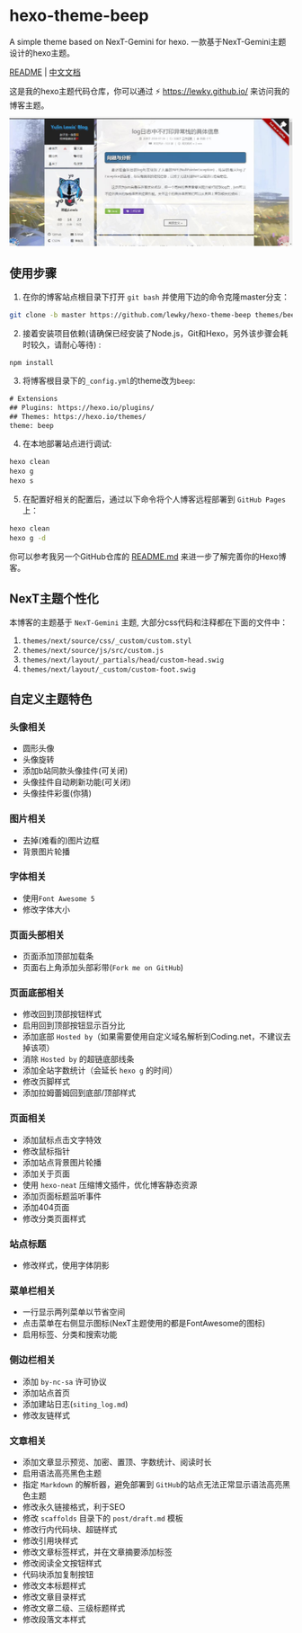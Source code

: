 # hexo-theme-beep
A simple theme based on NexT-Gemini for hexo. 一款基于NexT-Gemini主题设计的hexo主题。

[README](https://github.com/lewky/lewky.github.io/blob/dev/README.md) | [中文文档](https://github.com/lewky/hexo-theme-beep/blob/master/README_zh.md)

这是我的hexo主题代码仓库，你可以通过 :zap: https://lewky.github.io/ 来访问我的博客主题。

![blog_display](https://raw.githubusercontent.com/lewky/markdownImages/master/resource/blog/blog_display.jpg)

## 使用步骤

1. 在你的博客站点根目录下打开 `git bash` 并使用下边的命令克隆master分支：
```bash
git clone -b master https://github.com/lewky/hexo-theme-beep themes/beep
```

2. 接着安装项目依赖(请确保已经安装了Node.js，Git和Hexo，另外该步骤会耗时较久，请耐心等待) :
```bash
npm install
```

3. 将博客根目录下的`_config.yml`的theme改为`beep`:
```
# Extensions
## Plugins: https://hexo.io/plugins/
## Themes: https://hexo.io/themes/
theme: beep
```
 
4. 在本地部署站点进行调试:
```bash
hexo clean
hexo g
hexo s
```

5. 在配置好相关的配置后，通过以下命令将个人博客远程部署到 `GitHub Pages` 上：
```bash
hexo clean
hexo g -d
```

你可以参考我另一个GitHub仓库的 [README.md](https://github.com/lewky/hexo-blog-demo) 来进一步了解完善你的Hexo博客。

## NexT主题个性化

本博客的主题基于 `NexT-Gemini` 主题, 大部分css代码和注释都在下面的文件中：

1. `themes/next/source/css/_custom/custom.styl`
2. `themes/next/source/js/src/custom.js`
3. `themes/next/layout/_partials/head/custom-head.swig`
4. `themes/next/layout/_custom/custom-foot.swig`

## 自定义主题特色

### 头像相关

* 圆形头像
* 头像旋转
* 添加b站同款头像挂件(可关闭)
* 头像挂件自动刷新功能(可关闭)
* 头像挂件彩蛋(你猜)

### 图片相关

* 去掉(难看的)图片边框
* 背景图片轮播

### 字体相关

* 使用`Font Awesome 5`
* 修改字体大小

### 页面头部相关

* 页面添加顶部加载条
* 页面右上角添加头部彩带(`Fork me on GitHub`)

### 页面底部相关

* 修改回到顶部按钮样式
* 启用回到顶部按钮显示百分比
* 添加底部 `Hosted by`（如果需要使用自定义域名解析到Coding.net，不建议去掉该项）
* 消除 `Hosted by` 的超链底部线条
* 添加全站字数统计（会延长 `hexo g` 的时间）
* 修改页脚样式
* 添加拉姆蕾姆回到底部/顶部样式

### 页面相关

* 添加鼠标点击文字特效
* 修改鼠标指针
* 添加站点背景图片轮播
* 添加关于页面
* 使用 `hexo-neat` 压缩博文插件，优化博客静态资源
* 添加页面标题监听事件
* 添加404页面
* 修改分类页面样式

### 站点标题

* 修改样式，使用字体阴影

### 菜单栏相关

* 一行显示两列菜单以节省空间
* 点击菜单在右侧显示图标(NexT主题使用的都是FontAwesome的图标)
* 启用标签、分类和搜索功能

### 侧边栏相关

* 添加 `by-nc-sa` 许可协议
* 添加站点首页
* 添加建站日志(`siting_log.md`)
* 修改友链样式

### 文章相关

* 添加文章显示预览、加密、置顶、字数统计、阅读时长
* 启用语法高亮黑色主题
* 指定 `Markdown` 的解析器，避免部署到 `GitHub`的站点无法正常显示语法高亮黑色主题
* 修改永久链接格式，利于SEO
* 修改 `scaffolds` 目录下的 `post/draft.md` 模板
* 修改行内代码块、超链样式
* 修改引用块样式
* 修改文章标签样式，并在文章摘要添加标签
* 修改阅读全文按钮样式
* 代码块添加复制按钮
* 修改文本标题样式
* 修改文章目录样式
* 修改文章二级、三级标题样式
* 修改段落文本样式
